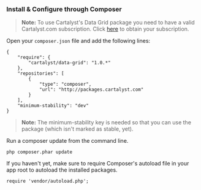### Install & Configure through Composer

> **Note:** To use Cartalyst's Data Grid package you need to have a valid Cartalyst.com subscription.
Click [here](https://www.cartalyst.com/pricing) to obtain your subscription.

Open your `composer.json` file and add the following lines:

	{
		"require": {
			"cartalyst/data-grid": "1.0.*"
		},
		"repositories": [
			{
				"type": "composer",
				"url": "http://packages.cartalyst.com"
			}
		],
		"minimum-stability": "dev"
	}

> **Note:** The minimum-stability key is needed so that you can use the package (which isn't marked as stable, yet).

Run a composer update from the command line.

	php composer.phar update

If you haven't yet, make sure to require Composer's autoload file in your app root to autoload the installed packages.

	require 'vendor/autoload.php';